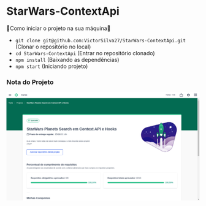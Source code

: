 # StarWars-ContextApi

🔰Como iniciar o projeto na sua máquina🔰

- ``` git clone git@github.com:VictorSilva27/StarWars-ContextApi.git ``` (Clonar o repositório no local)
- ``` cd StarWars-ContextApi ``` (Entrar no repositório clonado)
- ``` npm install ``` (Baixando as dependências)
- ``` npm start ``` (Iniciando projeto)

### Nota do Projeto
![Nota Projeto Star Wars](Projeto-StarWars.png)
